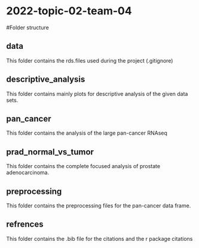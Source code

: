 # 2022-topic-02-team-04

#Folder structure

## data
This folder contains the rds.files used during the project (.gitignore)

## descriptive_analysis
This folder contains mainly plots for descriptive analysis of the given data sets.

## pan_cancer
This folder contains the analysis of the large pan-cancer RNAseq

## prad_normal_vs_tumor
This folder contains the complete focused analysis of prostate adenocarcinoma.

## preprocessing
This folder contains the preprocessing files for the pan-cancer data frame.

## refrences
This folder contains the .bib file for the citations and the r package citations



